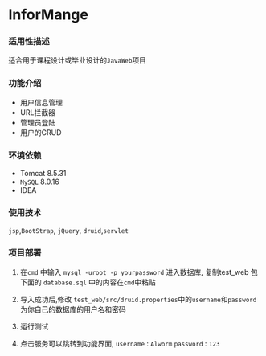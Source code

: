 # InforMange

### 适用性描述
适合用于课程设计或毕业设计的`JavaWeb`项目


### 功能介绍

* 用户信息管理
* URL拦截器
* 管理员登陆
* 用户的CRUD

### 环境依赖

* Tomcat 8.5.31
* `MySQL` 8.0.16
* IDEA

### 使用技术
`jsp`,`BootStrap`, `jQuery`, `druid`,`servlet`

### 项目部署

1. 在`cmd` 中输入 
    `mysql -uroot -p yourpassword` 进入数据库, 复制test_web 包下面的 `database.sql` 中的内容在`cmd`中粘贴

2. 导入成功后,修改 `test_web/src/druid.properties`中的`username`和`password`为你自己的数据库的用户名和密码

3. 运行测试

4. 点击服务可以跳转到功能界面, 
	`username` : `Alworm`
	`password` : `123`

